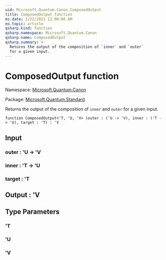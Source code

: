 ```yaml
---
uid: Microsoft.Quantum.Canon.ComposedOutput
title: ComposedOutput function
ms.date: 1/22/2021 12:00:00 AM
ms.topic: article
qsharp.kind: function
qsharp.namespace: Microsoft.Quantum.Canon
qsharp.name: ComposedOutput
qsharp.summary: >-
  Returns the output of the composition of `inner` and `outer`
  for a given input.
---
```


# ComposedOutput function

Namespace: [Microsoft.Quantum.Canon](xref:Microsoft.Quantum.Canon)

Package: [Microsoft.Quantum.Standard](https://nuget.org/packages/Microsoft.Quantum.Standard)


Returns the output of the composition of `inner` and `outer`for a given input.

```qsharp
function ComposedOutput<'T, 'U, 'V> (outer : ('U -> 'V), inner : ('T -> 'U), target : 'T) : 'V
```


## Input

### outer : 'U -> 'V




### inner : 'T -> 'U




### target : 'T





## Output : 'V



## Type Parameters

### 'T


### 'U


### 'V

